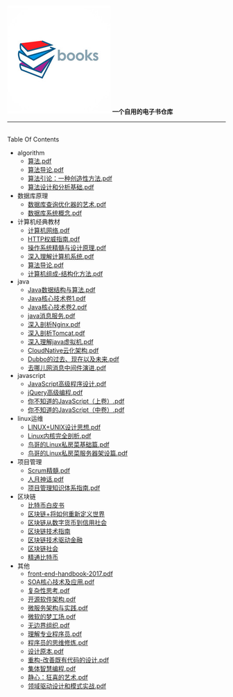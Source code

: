![books-logo](./book-logo.jpg)
**一个自用的电子书仓库**
*************************************

</br>
Table Of Contents

* algorithm
   * [算法.pdf](https://github.com/jianjustin/books/algorithm/算法.pdf)
   * [算法导论.pdf](https://github.com/jianjustin/books/algorithm/算法导论.pdf)
   * [算法引论：一种创造性方法.pdf](https://github.com/jianjustin/books/algorithm/算法引论：一种创造性方法.pdf)
   * [算法设计和分析基础.pdf](https://github.com/jianjustin/books/algorithm/算法设计和分析基础.pdf)
* 数据库原理
   * [数据库查询优化器的艺术.pdf](./database/数据库查询优化器的艺术.pdf)
   * [数据库系统概念.pdf](./algorithm/数据库系统概念.pdf)
* 计算机经典教材
   * [计算机网络.pdf](./aducation/计算机网络.pdf)
   * [HTTP权威指南.pdf](./aducation/HTTP权威指南.pdf)
   * [操作系统精髓与设计原理.pdf](./aducation/操作系统精髓与设计原理.pdf)
   * [深入理解计算机系统.pdf](./aducation/深入理解计算机系统.pdf)
   * [算法导论.pdf](./aducation/算法导论.pdf)
   * [计算机组成-结构化方法.pdf](./aducation/计算机组成-结构化方法.pdf)
* java
   * [Java数据结构与算法.pdf](./java/Java数据结构与算法.pdf)
   * [Java核心技术卷1.pdf](./java/Java核心技术卷1.pdf)
   * [Java核心技术卷2.pdf](./java/Java核心技术卷2.pdf)
   * [java消息服务.pdf](./java/java消息服务.pdf)
   * [深入剖析Nginx.pdf](./java/深入剖析Nginx.pdf)
   * [深入剖析Tomcat.pdf](./java/深入剖析Tomcat.pdf)
   * [深入理解java虚拟机.pdf](./java/深入理解java虚拟机.pdf)
   * [CloudNative云化架构.pdf](./java/CloudNative云化架构.pdf)
   * [Dubbo的过去、现在以及未来.pdf](./java/Dubbo的过去、现在以及未来.pdf)
   * [去哪儿网消息中间件演进.pdf](./java/去哪儿网消息中间件演进.pdf)
* javascript
   * [JavaScript高级程序设计.pdf](./javascript/JavaScript高级程序设计.pdf)
   * [jQuery高级编程.pdf](./javascript/jQuery高级编程.pdf)
   * [你不知道的JavaScript（上卷）.pdf](./javascript/你不知道的JavaScript（上卷）.pdf)
   * [你不知道的JavaScript（中卷）.pdf](./javascript/你不知道的JavaScript（中卷）.pdf)
* linux运维
   * [LINUX+UNIX设计思想.pdf](./linux/LINUX+UNIX设计思想.pdf)
   * [Linux内核完全剖析.pdf](./linux/Linux内核完全剖析.pdf)
   * [鸟哥的Linux私房菜基础篇.pdf](./linux/鸟哥的Linux私房菜基础篇.pdf)
   * [鸟哥的Linux私房菜服务器架设篇.pdf](./linux/鸟哥的Linux私房菜服务器架设篇.pdf)
* 项目管理
   * [Scrum精髓.pdf](./项目管理/Scrum精髓.pdf)
   * [人月神话.pdf](./项目管理/人月神话.pdf)
   * [项目管理知识体系指南.pdf](./项目管理/项目管理知识体系指南.pdf)
* 区块链
   * [比特币白皮书](./区块链/bitcoin.pdf)
   * [区块链+将如何重新定义世界](./区块链/区块链+将如何重新定义世界.pdf)
   * [区块链从数字货币到信用社会](./区块链/区块链从数字货币到信用社会.pdf)
   * [区块链技术指南](./区块链/区块链技术指南.pdf)
   * [区块链技术驱动金融](./区块链/区块链技术驱动金融.pdf)
   * [区块链社会](./区块链/区块链社会.pdf)
   * [精通比特币](./区块链/精通比特币.pdf)
* 其他
   * [front-end-handbook-2017.pdf](./tools/front-end-handbook-2017.pdf)
   * [SOA核心技术及应用.pdf](./tools/SOA核心技术及应用.pdf)
   * [复杂性思考.pdf](./tools/复杂性思考.pdf)
   * [开源软件架构.pdf](./tools/开源软件架构.pdf)
   * [微服务架构与实践.pdf](./tools/微服务架构与实践.pdf)
   * [微软的梦工场.pdf](./tools/微软的梦工场.pdf)
   * [无边界组织.pdf](./tools/无边界组织.pdf)
   * [理解专业程序员.pdf](./tools/理解专业程序员.pdf)
   * [程序员的思维修炼.pdf](./tools/程序员的思维修炼.pdf)
   * [设计原本.pdf](./tools/设计原本.pdf)
   * [重构-改善既有代码的设计.pdf](./tools/重构-改善既有代码的设计.pdf)
   * [集体智慧编程.pdf](./tools/集体智慧编程.pdf)
   * [静心：狂喜的艺术.pdf](./tools/静心：狂喜的艺术.pdf)
   * [领域驱动设计和模式实战.pdf](./tools/领域驱动设计和模式实战.pdf)









